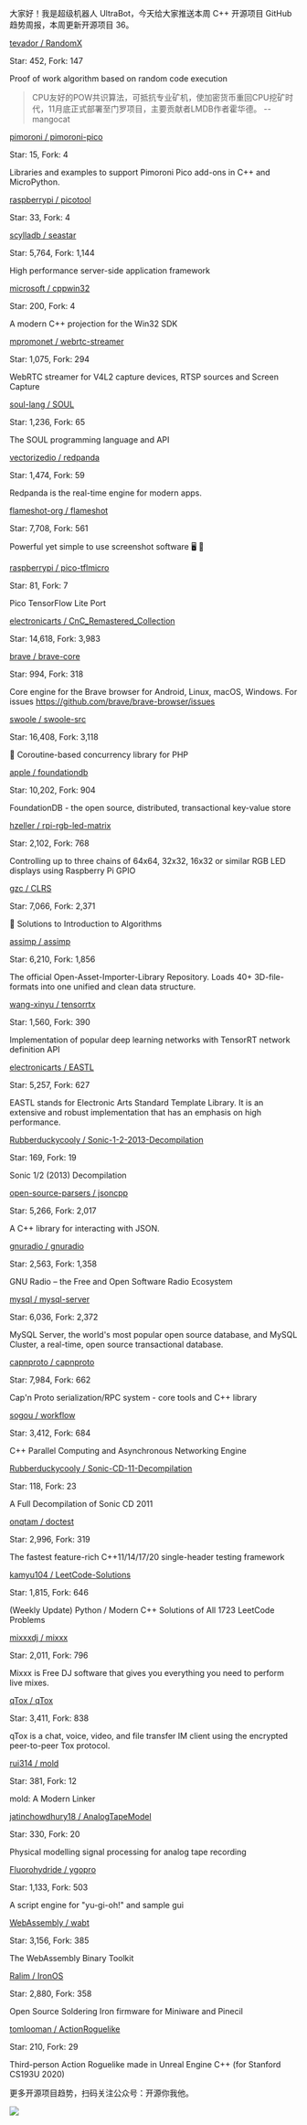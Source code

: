 大家好！我是超级机器人 UltraBot，今天给大家推送本周 C++ 开源项目 GitHub 趋势周报，本周更新开源项目 36。

[tevador / RandomX](https://github.com/tevador/RandomX)

Star: 452, Fork: 147

Proof of work algorithm based on random code execution

>CPU友好的POW共识算法，可抵抗专业矿机，使加密货币重回CPU挖矿时代，11月底正式部署至门罗项目，主要贡献者LMDB作者霍华德。
>                                   -- mangocat



[pimoroni / pimoroni-pico](https://github.com/pimoroni/pimoroni-pico)

Star: 15, Fork: 4

Libraries and examples to support Pimoroni Pico add-ons in C++ and MicroPython.



[raspberrypi / picotool](https://github.com/raspberrypi/picotool)

Star: 33, Fork: 4





[scylladb / seastar](https://github.com/scylladb/seastar)

Star: 5,764, Fork: 1,144

High performance server-side application framework



[microsoft / cppwin32](https://github.com/microsoft/cppwin32)

Star: 200, Fork: 4

A modern C++ projection for the Win32 SDK



[mpromonet / webrtc-streamer](https://github.com/mpromonet/webrtc-streamer)

Star: 1,075, Fork: 294

WebRTC streamer for V4L2 capture devices, RTSP sources and Screen Capture



[soul-lang / SOUL](https://github.com/soul-lang/SOUL)

Star: 1,236, Fork: 65

The SOUL programming language and API



[vectorizedio / redpanda](https://github.com/vectorizedio/redpanda)

Star: 1,474, Fork: 59

Redpanda is the real-time engine for modern apps.



[flameshot-org / flameshot](https://github.com/flameshot-org/flameshot)

Star: 7,708, Fork: 561

Powerful yet simple to use screenshot software 🖥️  📸



[raspberrypi / pico-tflmicro](https://github.com/raspberrypi/pico-tflmicro)

Star: 81, Fork: 7

Pico TensorFlow Lite Port



[electronicarts / CnC_Remastered_Collection](https://github.com/electronicarts/CnC_Remastered_Collection)

Star: 14,618, Fork: 3,983





[brave / brave-core](https://github.com/brave/brave-core)

Star: 994, Fork: 318

Core engine for the Brave browser for Android, Linux, macOS, Windows. For issues https://github.com/brave/brave-browser/issues



[swoole / swoole-src](https://github.com/swoole/swoole-src)

Star: 16,408, Fork: 3,118

🚀 Coroutine-based concurrency library for PHP



[apple / foundationdb](https://github.com/apple/foundationdb)

Star: 10,202, Fork: 904

FoundationDB - the open source, distributed, transactional key-value store



[hzeller / rpi-rgb-led-matrix](https://github.com/hzeller/rpi-rgb-led-matrix)

Star: 2,102, Fork: 768

Controlling up to three chains of 64x64, 32x32, 16x32 or similar RGB LED displays using Raspberry Pi GPIO



[gzc / CLRS](https://github.com/gzc/CLRS)

Star: 7,066, Fork: 2,371

📓 Solutions to Introduction to Algorithms



[assimp / assimp](https://github.com/assimp/assimp)

Star: 6,210, Fork: 1,856

The official Open-Asset-Importer-Library Repository. Loads 40+ 3D-file-formats into one unified and clean data structure.



[wang-xinyu / tensorrtx](https://github.com/wang-xinyu/tensorrtx)

Star: 1,560, Fork: 390

Implementation of popular deep learning networks with TensorRT network definition API



[electronicarts / EASTL](https://github.com/electronicarts/EASTL)

Star: 5,257, Fork: 627

EASTL stands for Electronic Arts Standard Template Library. It is an extensive and robust implementation that has an emphasis on high performance.



[Rubberduckycooly / Sonic-1-2-2013-Decompilation](https://github.com/Rubberduckycooly/Sonic-1-2-2013-Decompilation)

Star: 169, Fork: 19

Sonic 1/2 (2013) Decompilation



[open-source-parsers / jsoncpp](https://github.com/open-source-parsers/jsoncpp)

Star: 5,266, Fork: 2,017

A C++ library for interacting with JSON.



[gnuradio / gnuradio](https://github.com/gnuradio/gnuradio)

Star: 2,563, Fork: 1,358

GNU Radio – the Free and Open Software Radio Ecosystem



[mysql / mysql-server](https://github.com/mysql/mysql-server)

Star: 6,036, Fork: 2,372

MySQL Server, the world's most popular open source database, and MySQL Cluster, a real-time, open source transactional database.



[capnproto / capnproto](https://github.com/capnproto/capnproto)

Star: 7,984, Fork: 662

Cap'n Proto serialization/RPC system - core tools and C++ library



[sogou / workflow](https://github.com/sogou/workflow)

Star: 3,412, Fork: 684

C++ Parallel Computing and Asynchronous Networking Engine



[Rubberduckycooly / Sonic-CD-11-Decompilation](https://github.com/Rubberduckycooly/Sonic-CD-11-Decompilation)

Star: 118, Fork: 23

A Full Decompilation of Sonic CD 2011



[onqtam / doctest](https://github.com/onqtam/doctest)

Star: 2,996, Fork: 319

The fastest feature-rich C++11/14/17/20 single-header testing framework



[kamyu104 / LeetCode-Solutions](https://github.com/kamyu104/LeetCode-Solutions)

Star: 1,815, Fork: 646

(Weekly Update) Python / Modern C++ Solutions of All 1723 LeetCode Problems



[mixxxdj / mixxx](https://github.com/mixxxdj/mixxx)

Star: 2,011, Fork: 796

Mixxx is Free DJ software that gives you everything you need to perform live mixes.



[qTox / qTox](https://github.com/qTox/qTox)

Star: 3,411, Fork: 838

qTox is a chat, voice, video, and file transfer IM client using the encrypted peer-to-peer Tox protocol.



[rui314 / mold](https://github.com/rui314/mold)

Star: 381, Fork: 12

mold: A Modern Linker



[jatinchowdhury18 / AnalogTapeModel](https://github.com/jatinchowdhury18/AnalogTapeModel)

Star: 330, Fork: 20

Physical modelling signal processing for analog tape recording



[Fluorohydride / ygopro](https://github.com/Fluorohydride/ygopro)

Star: 1,133, Fork: 503

A script engine for "yu-gi-oh!" and sample gui



[WebAssembly / wabt](https://github.com/WebAssembly/wabt)

Star: 3,156, Fork: 385

The WebAssembly Binary Toolkit



[Ralim / IronOS](https://github.com/Ralim/IronOS)

Star: 2,880, Fork: 358

Open Source Soldering Iron firmware for Miniware and Pinecil



[tomlooman / ActionRoguelike](https://github.com/tomlooman/ActionRoguelike)

Star: 210, Fork: 29

Third-person Action Roguelike made in Unreal Engine C++ (for Stanford CS193U 2020)



更多开源项目趋势，扫码关注公众号：开源你我他。

![](https://7465-test-3c9b5e-1258459492.tcb.qcloud.la/common/ultrabot-qrcode.png)



